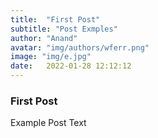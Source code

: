 ```yaml
---
title:  "First Post"
subtitle: "Post Exmples"
author: "Anand"
avatar: "img/authors/wferr.png"
image: "img/e.jpg"
date:   2022-01-28 12:12:12
---
```


### First Post
Example Post Text
